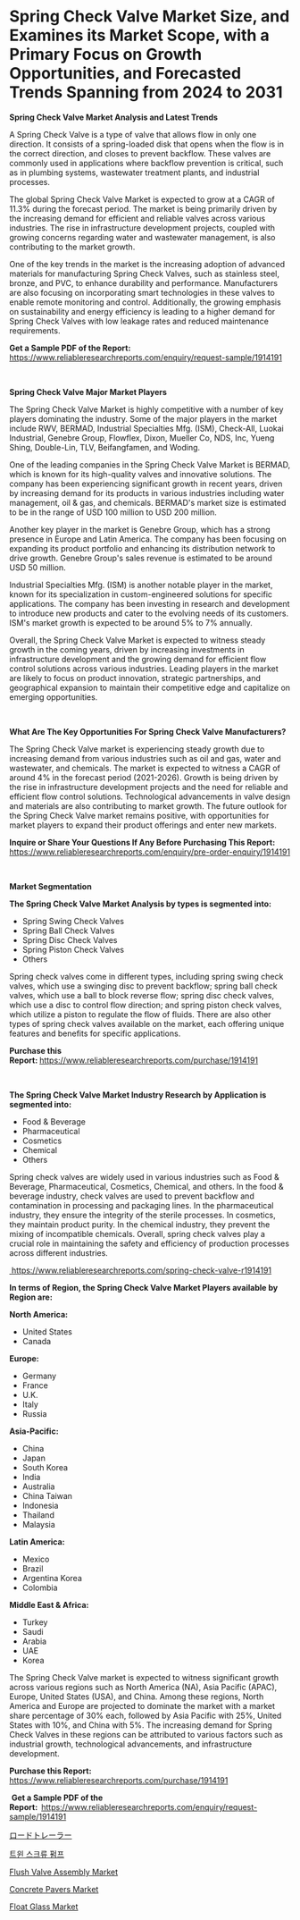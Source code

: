 <p><h1>Spring Check Valve Market Size, and Examines its Market Scope, with a Primary Focus on Growth Opportunities, and Forecasted Trends Spanning from 2024 to 2031</h1></p><p><strong>Spring Check Valve Market Analysis and Latest Trends</strong></p>
<p><p>A Spring Check Valve is a type of valve that allows flow in only one direction. It consists of a spring-loaded disk that opens when the flow is in the correct direction, and closes to prevent backflow. These valves are commonly used in applications where backflow prevention is critical, such as in plumbing systems, wastewater treatment plants, and industrial processes.</p><p>The global Spring Check Valve Market is expected to grow at a CAGR of 11.3% during the forecast period. The market is being primarily driven by the increasing demand for efficient and reliable valves across various industries. The rise in infrastructure development projects, coupled with growing concerns regarding water and wastewater management, is also contributing to the market growth.</p><p>One of the key trends in the market is the increasing adoption of advanced materials for manufacturing Spring Check Valves, such as stainless steel, bronze, and PVC, to enhance durability and performance. Manufacturers are also focusing on incorporating smart technologies in these valves to enable remote monitoring and control. Additionally, the growing emphasis on sustainability and energy efficiency is leading to a higher demand for Spring Check Valves with low leakage rates and reduced maintenance requirements.</p></p>
<p><strong>Get a Sample PDF of the Report:&nbsp;</strong> <a href="https://www.reliableresearchreports.com/enquiry/request-sample/1914191">https://www.reliableresearchreports.com/enquiry/request-sample/1914191</a></p>
<p>&nbsp;</p>
<p><strong>Spring Check Valve Major Market Players</strong></p>
<p><p>The Spring Check Valve Market is highly competitive with a number of key players dominating the industry. Some of the major players in the market include RWV, BERMAD, Industrial Specialties Mfg. (ISM), Check-All, Luokai Industrial, Genebre Group, Flowflex, Dixon, Mueller Co, NDS, Inc, Yueng Shing, Double-Lin, TLV, Beifangfamen, and Woding.</p><p>One of the leading companies in the Spring Check Valve Market is BERMAD, which is known for its high-quality valves and innovative solutions. The company has been experiencing significant growth in recent years, driven by increasing demand for its products in various industries including water management, oil & gas, and chemicals. BERMAD's market size is estimated to be in the range of USD 100 million to USD 200 million.</p><p>Another key player in the market is Genebre Group, which has a strong presence in Europe and Latin America. The company has been focusing on expanding its product portfolio and enhancing its distribution network to drive growth. Genebre Group's sales revenue is estimated to be around USD 50 million.</p><p>Industrial Specialties Mfg. (ISM) is another notable player in the market, known for its specialization in custom-engineered solutions for specific applications. The company has been investing in research and development to introduce new products and cater to the evolving needs of its customers. ISM's market growth is expected to be around 5% to 7% annually.</p><p>Overall, the Spring Check Valve Market is expected to witness steady growth in the coming years, driven by increasing investments in infrastructure development and the growing demand for efficient flow control solutions across various industries. Leading players in the market are likely to focus on product innovation, strategic partnerships, and geographical expansion to maintain their competitive edge and capitalize on emerging opportunities.</p></p>
<p>&nbsp;</p>
<p><strong>What Are The Key Opportunities For Spring Check Valve Manufacturers?</strong></p>
<p><p>The Spring Check Valve market is experiencing steady growth due to increasing demand from various industries such as oil and gas, water and wastewater, and chemicals. The market is expected to witness a CAGR of around 4% in the forecast period (2021-2026). Growth is being driven by the rise in infrastructure development projects and the need for reliable and efficient flow control solutions. Technological advancements in valve design and materials are also contributing to market growth. The future outlook for the Spring Check Valve market remains positive, with opportunities for market players to expand their product offerings and enter new markets.</p></p>
<p><strong>Inquire or Share Your Questions If Any Before Purchasing This Report:</strong> <a href="https://www.reliableresearchreports.com/enquiry/pre-order-enquiry/1914191">https://www.reliableresearchreports.com/enquiry/pre-order-enquiry/1914191</a></p>
<p>&nbsp;</p>
<p><strong>Market Segmentation</strong></p>
<p><strong>The Spring Check Valve Market Analysis by types is segmented into:</strong></p>
<p><ul><li>Spring Swing Check Valves</li><li>Spring Ball Check Valves</li><li>Spring Disc Check Valves</li><li>Spring Piston Check Valves</li><li>Others</li></ul></p>
<p><p>Spring check valves come in different types, including spring swing check valves, which use a swinging disc to prevent backflow; spring ball check valves, which use a ball to block reverse flow; spring disc check valves, which use a disc to control flow direction; and spring piston check valves, which utilize a piston to regulate the flow of fluids. There are also other types of spring check valves available on the market, each offering unique features and benefits for specific applications.</p></p>
<p><strong>Purchase this Report:&nbsp;</strong><a href="https://www.reliableresearchreports.com/purchase/1914191">https://www.reliableresearchreports.com/purchase/1914191</a></p>
<p>&nbsp;</p>
<p><strong>The Spring Check Valve Market Industry Research by Application is segmented into:</strong></p>
<p><ul><li>Food & Beverage</li><li>Pharmaceutical</li><li>Cosmetics</li><li>Chemical</li><li>Others</li></ul></p>
<p><p>Spring check valves are widely used in various industries such as Food & Beverage, Pharmaceutical, Cosmetics, Chemical, and others. In the food & beverage industry, check valves are used to prevent backflow and contamination in processing and packaging lines. In the pharmaceutical industry, they ensure the integrity of the sterile processes. In cosmetics, they maintain product purity. In the chemical industry, they prevent the mixing of incompatible chemicals. Overall, spring check valves play a crucial role in maintaining the safety and efficiency of production processes across different industries.</p></p>
<p><a href="https://www.reliableresearchreports.com/spring-check-valve-r1914191">&nbsp;https://www.reliableresearchreports.com/spring-check-valve-r1914191</a></p>
<p><strong>In terms of Region, the Spring Check Valve Market Players available by Region are:</strong></p>
<p>
    <p> <strong> North America: </strong>
        <ul>
            <li>United States</li>
            <li>Canada</li>
        </ul>
        </p> 
    <p> <strong> Europe: </strong>
        <ul>
            <li>Germany</li>
            <li>France</li>
            <li>U.K.</li>
            <li>Italy</li>
            <li>Russia</li>
        </ul>
        </p> 
    <p> <strong> Asia-Pacific: </strong>
        <ul>
            <li>China</li>
            <li>Japan</li>
            <li>South Korea</li>
            <li>India</li>
            <li>Australia</li>
            <li>China Taiwan</li>
            <li>Indonesia</li>
            <li>Thailand</li>
            <li>Malaysia</li>
        </ul>
        </p> 
    <p> <strong> Latin America: </strong>
        <ul>
            <li>Mexico</li>
            <li>Brazil</li>
            <li>Argentina Korea</li>
            <li>Colombia</li>
        </ul>
        </p> 
    <p> <strong> Middle East & Africa: </strong>
        <ul>
            <li>Turkey</li>
            <li>Saudi</li>
            <li>Arabia</li>
            <li>UAE</li>
            <li>Korea</li>
        </ul>
    </p>
    </p>
<p><p>The Spring Check Valve market is expected to witness significant growth across various regions such as North America (NA), Asia Pacific (APAC), Europe, United States (USA), and China. Among these regions, North America and Europe are projected to dominate the market with a market share percentage of 30% each, followed by Asia Pacific with 25%, United States with 10%, and China with 5%. The increasing demand for Spring Check Valves in these regions can be attributed to various factors such as industrial growth, technological advancements, and infrastructure development.</p></p>
<p><strong>Purchase this Report: </strong><a href="https://www.reliableresearchreports.com/purchase/1914191">https://www.reliableresearchreports.com/purchase/1914191</a></p>
<p>&nbsp;<strong>Get a Sample PDF of the Report:&nbsp;&nbsp;</strong><a href="https://www.reliableresearchreports.com/enquiry/request-sample/1914191">https://www.reliableresearchreports.com/enquiry/request-sample/1914191</a></p>
<p><strong></strong></p>
<p><p><a href="https://github.com/xnljig2898992/Market-Research-Report-List-1/blob/main/392344433155.md">ロードトレーラー</a></p><p><a href="https://github.com/vsn7qpua81q/Market-Research-Report-List-1/blob/main/197601030456.md">트윈 스크류 펌프</a></p><p><a href="https://github.com/RichRobinson5/Market-Research-Report-List-4/blob/main/flush-valve-assembly-market.md">Flush Valve Assembly Market</a></p><p><a href="https://github.com/singletonthaxterkelliehr2df/Market-Research-Report-List-2/blob/main/concrete-pavers-market.md">Concrete Pavers Market</a></p><p><a href="https://issuu.com/reportprime-2/docs/float-glass-market-size-2030.pptx">Float Glass Market</a></p></p>